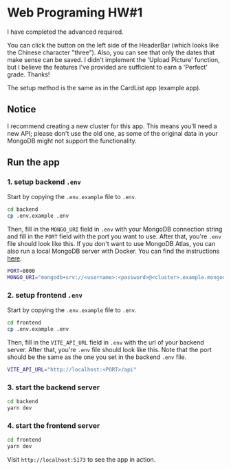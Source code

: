 # Web Programing HW#1

I have completed the advanced required.

You can click the button on the left side of the HeaderBar (which looks like the Chinese character "three").
Also, you can see that only the dates that make sense can be saved.
I didn't implement the 'Upload Picture' function, but I believe the features I've provided are sufficient to earn a 'Perfect' grade.
Thanks!

The setup method is the same as in the CardList app (example app).

## Notice

I recommend creating a new cluster for this app. This means you'll need a new API; please don't use the old one, as some of the original data in your MongoDB might not support the functionality.

## Run the app

### 1. setup backend `.env`

Start by copying the `.env.example` file to `.env`.

```bash
cd backend
cp .env.example .env
```

Then, fill in the `MONGO_URI` field in `.env` with your MongoDB connection string and fill in the `PORT` field with the port you want to use. After that, you're `.env` file should look like this. If you don't want to use MongoDB Atlas, you can also run a local MongoDB server with Docker. You can find the instructions [here](https://hub.docker.com/_/mongo).

```bash
PORT=8000
MONGO_URI="mongodb+srv://<username>:<password>@<cluster>.example.mongodb.net/?retryWrites=true&w=majority"
```

### 2. setup frontend `.env`

Start by copying the `.env.example` file to `.env`.

```bash
cd frontend
cp .env.example .env
```

Then, fill in the `VITE_API_URL` field in `.env` with the url of your backend server. After that, you're `.env` file should look like this. Note that the port should be the same as the one you set in the backend `.env` file.

```bash
VITE_API_URL="http://localhost:<PORT>/api"
```

### 3. start the backend server

```bash
cd backend
yarn dev
```

### 4. start the frontend server

```bash
cd frontend
yarn dev
```

Visit `http://localhost:5173` to see the app in action.
